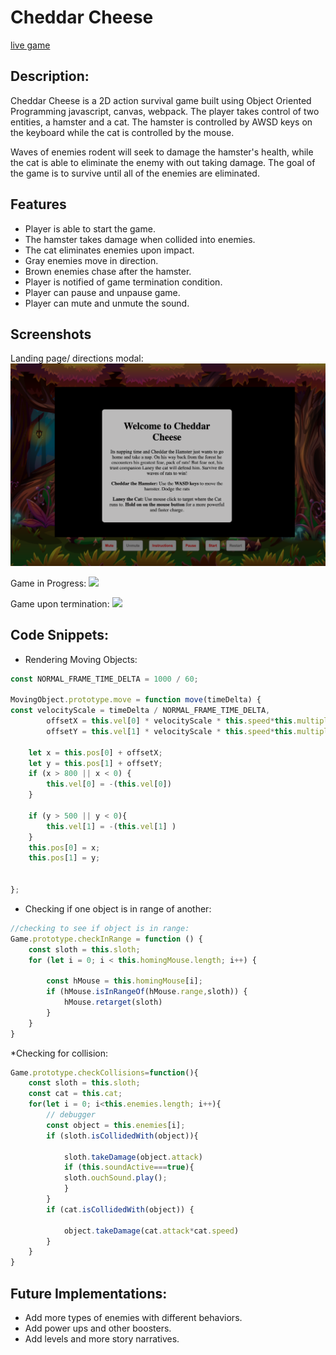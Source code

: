 # Cheddar Cheese

[live game](https://msong793y.github.io/fscheddarcheese/)

## Description:

Cheddar Cheese is a 2D action survival game built using Object Oriented Programming javascript, canvas, webpack. The player takes control of two entities, a hamster and a cat. The hamster is controlled by AWSD keys on the keyboard while the cat is controlled by the mouse. 

Waves of enemies rodent will seek to damage the hamster's health, while the cat is able to eliminate the enemy with out taking damage. The goal of the game is to survive until all of the enemies are eliminated. 

## Features

* Player is able to start the game.
* The hamster takes damage when collided into enemies.
* The cat eliminates enemies upon impact.
* Gray enemies move in direction.
* Brown enemies chase after the hamster.
* Player is notified of game termination condition.
* Player can pause and unpause game.
* Player can mute and unmute the sound.

## Screenshots

Landing page/ directions modal:
![](direction.png)

Game in Progress:
![](game.png)

Game upon termination: 
![](lost.png)

## Code Snippets:

* Rendering Moving Objects:

```javascript
const NORMAL_FRAME_TIME_DELTA = 1000 / 60;

MovingObject.prototype.move = function move(timeDelta) {
const velocityScale = timeDelta / NORMAL_FRAME_TIME_DELTA,
        offsetX = this.vel[0] * velocityScale * this.speed*this.multiplier,
        offsetY = this.vel[1] * velocityScale * this.speed*this.multiplier;

    let x = this.pos[0] + offsetX;
    let y = this.pos[1] + offsetY;
    if (x > 800 || x < 0) {
        this.vel[0] = -(this.vel[0])
    }

    if (y > 500 || y < 0){
        this.vel[1] = -(this.vel[1] )
    }
    this.pos[0] = x;
    this.pos[1] = y;


};
```

* Checking if one object is in range of another:

```javascript
//checking to see if object is in range:
Game.prototype.checkInRange = function () {
    const sloth = this.sloth;
    for (let i = 0; i < this.homingMouse.length; i++) {
        
        const hMouse = this.homingMouse[i];
        if (hMouse.isInRangeOf(hMouse.range,sloth)) {
            hMouse.retarget(sloth)
        }
    }
}
```

*Checking for collision: 

```javascript
Game.prototype.checkCollisions=function(){
    const sloth = this.sloth;
    const cat = this.cat;
    for(let i = 0; i<this.enemies.length; i++){
        // debugger
        const object = this.enemies[i];
        if (sloth.isCollidedWith(object)){
           
            sloth.takeDamage(object.attack)
            if (this.soundActive===true){
            sloth.ouchSound.play();
            }
        }
        if (cat.isCollidedWith(object)) {

            object.takeDamage(cat.attack*cat.speed)
        }
    }
}
```


## Future Implementations:

* Add more types of enemies with different behaviors.
* Add power ups and other boosters.
* Add levels and more story narratives.